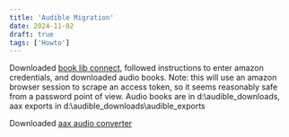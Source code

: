 ```yaml
---
title: 'Audible Migration'
date: 2024-11-02
draft: true
tags: ['Howto']
---
```


Downloaded [book lib connect](https://github.com/audiamus/BookLibConnect), followed instructions to enter amazon credentials, and downloaded audio books. Note: this will use an amazon browser session to scrape an access token, so it seems reasonably safe from a password point of view. Audio books are in d:\audible_downloads, aax exports in d:\audible_downloads\audible_exports

Downloaded [aax audio converter](https://github.com/audiamus/AaxAudioConverter)






